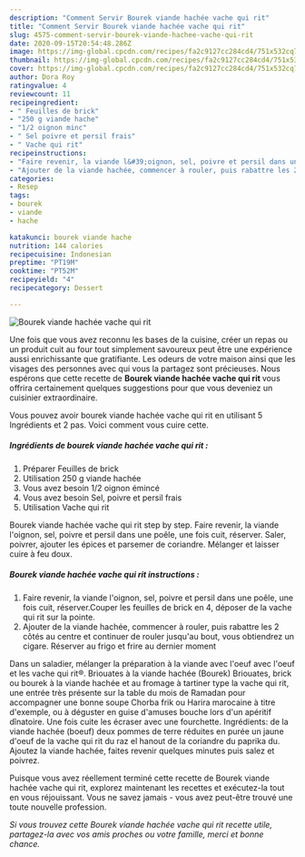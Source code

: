```yaml
---
description: "Comment Servir Bourek viande hachée vache qui rit"
title: "Comment Servir Bourek viande hachée vache qui rit"
slug: 4575-comment-servir-bourek-viande-hachee-vache-qui-rit
date: 2020-09-15T20:54:48.286Z
image: https://img-global.cpcdn.com/recipes/fa2c9127cc284cd4/751x532cq70/bourek-viande-hachee-vache-qui-rit-photo-principale-de-la-recette.jpg
thumbnail: https://img-global.cpcdn.com/recipes/fa2c9127cc284cd4/751x532cq70/bourek-viande-hachee-vache-qui-rit-photo-principale-de-la-recette.jpg
cover: https://img-global.cpcdn.com/recipes/fa2c9127cc284cd4/751x532cq70/bourek-viande-hachee-vache-qui-rit-photo-principale-de-la-recette.jpg
author: Dora Roy
ratingvalue: 4
reviewcount: 11
recipeingredient:
- " Feuilles de brick"
- "250 g viande hache"
- "1/2 oignon minc"
- " Sel poivre et persil frais"
- " Vache qui rit"
recipeinstructions:
- "Faire revenir, la viande l&#39;oignon, sel, poivre et persil dans une poêle, une fois cuit, réserver.Couper les feuilles de brick en 4, déposer de la vache qui rit sur la pointe."
- "Ajouter de la viande hachée, commencer à rouler, puis rabattre les 2 côtés au centre et continuer de rouler jusqu&#39;au bout, vous obtiendrez un cigare. Réserver au frigo et frire au dernier moment"
categories:
- Resep
tags:
- bourek
- viande
- hache

katakunci: bourek viande hache 
nutrition: 144 calories
recipecuisine: Indonesian
preptime: "PT19M"
cooktime: "PT52M"
recipeyield: "4"
recipecategory: Dessert

---
```



![Bourek viande hachée vache qui rit](https://img-global.cpcdn.com/recipes/fa2c9127cc284cd4/751x532cq70/bourek-viande-hachee-vache-qui-rit-photo-principale-de-la-recette.jpg)

Une fois que vous avez reconnu les bases de la cuisine, créer un repas ou un produit cuit au four tout simplement savoureux peut être une expérience aussi enrichissante que gratifiante. Les odeurs de votre maison ainsi que les visages des personnes avec qui vous la partagez sont précieuses. Nous espérons que cette recette de <strong> Bourek viande hachée vache qui rit </strong> vous offrira certainement quelques suggestions pour que vous deveniez un cuisinier extraordinaire.

<!--inarticleads1-->

Vous pouvez avoir bourek viande hachée vache qui rit en utilisant 5 Ingrédients et 2 pas. Voici comment vous cuire cette.

##### Ingrédients de bourek viande hachée vache qui rit :

1. Préparer  Feuilles de brick
1. Utilisation 250 g viande hachée
1. Vous avez besoin 1/2 oignon émincé
1. Vous avez besoin  Sel, poivre et persil frais
1. Utilisation  Vache qui rit


Bourek viande hachée vache qui rit step by step. Faire revenir, la viande l&#39;oignon, sel, poivre et persil dans une poêle, une fois cuit, réserver. Saler, poivrer, ajouter les épices et parsemer de coriandre. Mélanger et laisser cuire à feu doux. 

<!--inarticleads2-->

##### Bourek viande hachée vache qui rit instructions :

1. Faire revenir, la viande l&#39;oignon, sel, poivre et persil dans une poêle, une fois cuit, réserver.Couper les feuilles de brick en 4, déposer de la vache qui rit sur la pointe.
1. Ajouter de la viande hachée, commencer à rouler, puis rabattre les 2 côtés au centre et continuer de rouler jusqu&#39;au bout, vous obtiendrez un cigare. Réserver au frigo et frire au dernier moment


Dans un saladier, mélanger la préparation à la viande avec l&#39;oeuf avec l&#39;oeuf et les vache qui rit®. Briouates à la viande hachée (Bourek) Briouates, brick ou bourek à la viande hachée et au fromage à tartiner type la vache qui rit, une entrée très présente sur la table du mois de Ramadan pour accompagner une bonne soupe Chorba frik ou Harira marocaine à titre d&#39;exemple, ou à déguster en guise d&#39;amuses bouche lors d&#39;un apéritif dînatoire. Une fois cuite les écraser avec une fourchette. Ingrédients: de la viande hachée (boeuf) deux pommes de terre réduites en purée un jaune d&#39;oeuf de la vache qui rit du raz el hanout de la coriandre du paprika du. Ajoutez la viande hachée, faites revenir quelques minutes puis salez et poivrez. 

<!--inarticleads1-->

<p>
Puisque vous avez réellement terminé cette recette de Bourek viande hachée vache qui rit, explorez maintenant les recettes et exécutez-la tout en vous réjouissant. Vous ne savez jamais - vous avez peut-être trouvé une toute nouvelle profession.
</p>

<p>
<i>Si vous trouvez cette Bourek viande hachée vache qui rit recette utile, partagez-la avec vos amis proches ou votre famille, merci et bonne chance.</i>
</p>
